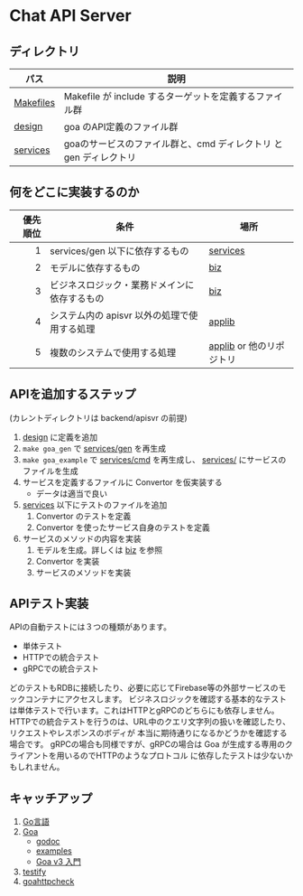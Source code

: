 # Chat API Server

## ディレクトリ

パス     | 説明
--------|------------------
[Makefiles](./Makefiles/) | Makefile が include するターゲットを定義するファイル群
[design](./design)  | goa のAPI定義のファイル群
[services](./services/) | goaのサービスのファイル群と、cmd ディレクトリ と gen ディレクトリ


## 何をどこに実装するのか

優先順位 | 条件  | 場所
------:|---------|--------------
1 | services/gen 以下に依存するもの | [services](./services/)
2 | モデルに依存するもの | [biz](../biz/)
3 | ビジネスロジック・業務ドメインに依存するもの | [biz](../biz/)
4 | システム内の apisvr 以外の処理で使用する処理 | [applib](../applib/)
5 | 複数のシステムで使用する処理 | [applib](../applib) or 他のリポジトリ

## APIを追加するステップ

(カレントディレクトリは backend/apisvr の前提)

1. [design](./design/) に定義を追加
2. `make goa_gen` で [services/gen](./services/gen) を再生成
3. `make goa_example` で [services/cmd](./services/cmd/) を再生成し、 [services/](./services/) にサービスのファイルを生成
4. サービスを定義するファイルに Convertor を仮実装する
    - データは適当で良い
5. [services](./services/) 以下にテストのファイルを追加
    1. Convertor のテストを定義
    2. Convertor を使ったサービス自身のテストを定義
6. サービスのメソッドの内容を実装
    1. モデルを生成。詳しくは [biz](../biz/) を参照
    2. Convertor を実装
    3. サービスのメソッドを実装

## APIテスト実装

APIの自動テストには３つの種類があります。

- 単体テスト
- HTTPでの統合テスト
- gRPCでの統合テスト

どのテストもRDBに接続したり、必要に応じてFirebase等の外部サービスのモックコンテナにアクセスします。
ビジネスロジックを確認する基本的なテストは単体テストで行います。これはHTTPとgRPCのどちらにも依存しません。
HTTPでの統合テストを行うのは、URL中のクエリ文字列の扱いを確認したり、リクエストやレスポンスのボディが
本当に期待通りになるかどうかを確認する場合です。
gRPCの場合も同様ですが、gRPCの場合は Goa が生成する専用のクライアントを用いるのでHTTPのようなプロトコル
に依存したテストは少ないかもしれません。

## キャッチアップ

1. [Go言語](https://go.dev/)
2. [Goa](https://goa.design/)
    - [godoc](https://pkg.go.dev/goa.design/goa/v3)
    - [examples](https://github.com/goadesign/examples)
    - [Goa v3 入門](https://zenn.dev/ikawaha/books/goa-design-v3)
3. [testify](https://github.com/stretchr/testify)
4. [goahttpcheck](https://github.com/ikawaha/goahttpcheck)
